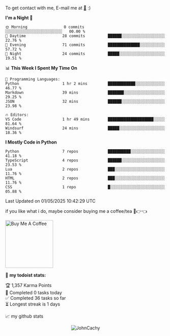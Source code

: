 To get contact with me, E-mail me at [📧](mailto:johncachy@amiverse.uk) :)


<!--START_SECTION:waka-->
**I'm a Night 🦉** 

```text
🌞 Morning                0 commits           ░░░░░░░░░░░░░░░░░░░░░░░░░   00.00 % 
🌆 Daytime                28 commits          ██████░░░░░░░░░░░░░░░░░░░   22.76 % 
🌃 Evening                71 commits          ██████████████░░░░░░░░░░░   57.72 % 
🌙 Night                  24 commits          █████░░░░░░░░░░░░░░░░░░░░   19.51 % 
```


📊 **This Week I Spent My Time On** 

```text
💬 Programming Languages: 
Python                   1 hr 2 mins         ████████████░░░░░░░░░░░░░   46.77 % 
Markdown                 39 mins             ███████░░░░░░░░░░░░░░░░░░   29.25 % 
JSON                     32 mins             ██████░░░░░░░░░░░░░░░░░░░   23.98 % 

🔥 Editors: 
VS Code                  1 hr 49 mins        ████████████████████░░░░░   81.64 % 
Windsurf                 24 mins             █████░░░░░░░░░░░░░░░░░░░░   18.36 % 
```

**I Mostly Code in Python** 

```text
Python                   7 repos             ██████████░░░░░░░░░░░░░░░   41.18 % 
TypeScript               4 repos             ██████░░░░░░░░░░░░░░░░░░░   23.53 % 
Lua                      2 repos             ███░░░░░░░░░░░░░░░░░░░░░░   11.76 % 
HTML                     2 repos             ███░░░░░░░░░░░░░░░░░░░░░░   11.76 % 
CSS                      1 repo              █░░░░░░░░░░░░░░░░░░░░░░░░   05.88 % 
```




 Last Updated on 01/05/2025 10:42:29 UTC
<!--END_SECTION:waka-->

if you like what i do, maybe consider buying me a coffee/tea 🥺👉👈

<a href="https://buymeacoffee.com/johncachy" target="_blank"><img src="https://cdn.buymeacoffee.com/buttons/v2/default-red.png" alt="Buy Me A Coffee" width="150" ></a>

🚧 **my todoist stats:**

<!-- TODO-IST:START -->
🏆  1,357 Karma Points           
🌸  Completed 0 tasks today           
✅  Completed 36 tasks so far           
⏳  Longest streak is 1 days
<!-- TODO-IST:END -->

📈 my github stats

<p align="center"> <img src="https://github-readme-stats.vercel.app/api?username=chinshunyu&show_icons=true&theme=gotham" alt="JohnCachy" />




